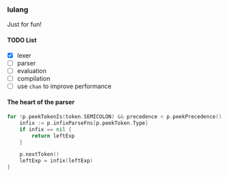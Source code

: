 ### lulang

Just for fun!

#### TODO List

* [x] lexer
* [ ] parser
* [ ] evaluation
* [ ] compilation
* [ ] use `chan` to improve performance

#### The heart of the parser

```go
for !p.peekTokenIs(token.SEMICOLON) && precedence < p.peekPrecedence() {
    infix := p.infixParseFns[p.peekToken.Type]
    if infix == nil {
        return leftExp
    }

    p.nextToken()
    leftExp = infix(leftExp)
}
```


